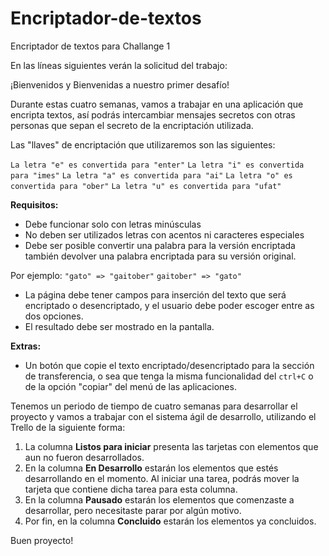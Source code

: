 # Encriptador-de-textos
Encriptador de textos para Challange 1 

En las líneas siguientes verán la solicitud del trabajo:

¡Bienvenidos y Bienvenidas a nuestro primer desafío! 

Durante estas cuatro semanas, vamos a trabajar en una aplicación que encripta textos, así podrás intercambiar mensajes secretos con otras personas que sepan el secreto de la encriptación utilizada.

Las "llaves" de encriptación que utilizaremos son las siguientes:

`La letra "e" es convertida para "enter"`
`La letra "i" es convertida para "imes"`
`La letra "a" es convertida para "ai"`
`La letra "o" es convertida para "ober"`
`La letra "u" es convertida para "ufat"`

**Requisitos:**
- Debe funcionar solo con letras minúsculas
- No deben ser utilizados letras con acentos ni caracteres especiales
- Debe ser posible convertir una palabra para la versión encriptada también devolver una palabra encriptada para su versión original. 

Por ejemplo:
`"gato" => "gaitober"`
`gaitober" => "gato"`

- La página debe tener campos para 
inserción del texto que será encriptado o desencriptado, y el usuario debe poder escoger entre as dos opciones.
- El resultado debe ser mostrado en la pantalla.

**Extras:**
- Un botón que copie el texto encriptado/desencriptado para la sección de transferencia, o sea que tenga la misma funcionalidad del `ctrl+C` o de la opción "copiar" del menú de las aplicaciones.

Tenemos un periodo de tiempo de cuatro semanas para desarrollar el proyecto y vamos a trabajar con el sistema ágil de desarrollo, utilizando el Trello de la siguiente forma: 

1. La columna **Listos para iniciar** presenta las tarjetas con elementos que aun no fueron desarrollados.
2. En la columna **En Desarrollo** estarán los elementos que estés desarrollando en el momento. Al iniciar una tarea, podrás mover la tarjeta que contiene dicha tarea para esta columna.
3. En la columna **Pausado** estarán los elementos que comenzaste a desarrollar, pero necesitaste parar por algún motivo.
4. Por fin, en la columna **Concluido** estarán los elementos ya concluidos.


 Buen proyecto!
